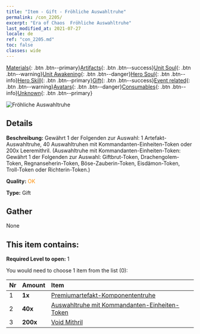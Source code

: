 ```yaml
---
title: "Item - Gift - Fröhliche Auswahltruhe"
permalink: /con_2205/
excerpt: "Era of Chaos  Fröhliche Auswahltruhe"
last_modified_at: 2021-07-27
locale: de
ref: "con_2205.md"
toc: false
classes: wide
---
```

 [Materials](/ItemsDE/){: .btn .btn--primary}[Artifacts](/ItemsDE/Artifacts/){: .btn .btn--success}[Unit Soul](/ItemsDE/UnitSoul/){: .btn .btn--warning}[Unit Awakening](/ItemsDE/UnitAwakening/){: .btn .btn--danger}[Hero Soul](/ItemsDE/HeroSoul/){: .btn .btn--info}[Hero Skill](/ItemsDE/HeroSkill/){: .btn .btn--primary}[Gift](/ItemsDE/Gift/){: .btn .btn--success}[Event related](/ItemsDE/Events/){: .btn .btn--warning}[Avatars](/ItemsDE/Avatars/){: .btn .btn--danger}[Consumables](/ItemsDE/Consumables/){: .btn .btn--info}[Unknown](/ItemsDE/Unknown/){: .btn .btn--primary}

 ![Fröhliche Auswahltruhe](/images/t/i_907181.png)

## Details
 **Beschreibung:** Gewährt 1 der Folgenden zur Auswahl: 1 Artefakt-Auswahltruhe, 40 Auswahltruhen mit Kommandanten-Einheiten-Token oder 200x Leeremithril. (Auswahltruhe mit Kommandanten-Einheiten-Token: Gewährt 1 der Folgenden zur Auswahl: Giftbrut-Token, Drachengolem-Token, Regnanseherin-Token, Böse-Zauberin-Token, Eisdämon-Token, Troll-Token oder Richterin-Token.)

 **Quality:** <span style="color: #FF8C00">OK</span>

 **Type:** Gift

## Gather

  None

## This item contains:

 **Required Level to open:** 1

 You would need to choose 1 item from the list (0):

  | Nr | Amount |     Item    |
  |:---|:-------|:------------|
  | 1 |  **1x** | [Premiumartefakt-​Komponententruhe](/ItemsDE/con_1874/) |  | 
  | 2 |  **40x** | [Auswahltruhe mit Kommandanten-Einheiten-Token](/de/Items/con_2206/) |  | 
  | 3 |  **200x** | [Void Mithril](/ItemsDE/con_817/) |  | 
